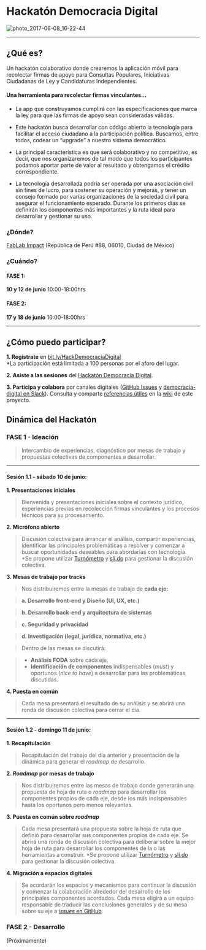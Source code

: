 # Hackatón Democracia Digital #

![photo_2017-06-08_16-22-44](https://user-images.githubusercontent.com/6744123/26951588-55adc284-4c67-11e7-85a9-01eacdf6686d.jpg)


----

## ¿Qué es?
Un hackatón colaborativo donde crearemos la aplicación móvil para recolectar firmas de apoyo para Consultas Populares, Iniciativas Ciudadanas de Ley y Candidaturas Independientes. 

#### Una herramienta para recolectar firmas vinculantes...
* La app que construyamos cumplirá con las especificaciones que marca la ley para que las firmas de apoyo sean consideradas válidas.

* Este hackatón busca desarrollar con código abierto la tecnología para facilitar el acceso ciudadano a la participación política. Buscamos, entre todos, codear un “upgrade” a nuestro sistema democrático. 

* La principal característica es que será colaborativo y no competitivo, es decir, que nos organizaremos de tal modo que todos los participantes podamos aportar parte de valor al resultado y obtengamos el crédito correspondiente. 

* La tecnología desarrollada podría ser operada por una asociación civil sin fines de lucro, para sostener su operación y mejoras, y tener un consejo formado por varias organizaciones de la sociedad civil para asegurar el funcionamiento esperado. Durante los primeros días se definirán los componentes más importantes y la ruta ideal para desarrollar y gestionar su uso.
 
### ¿Dónde?
[FabLab Impact](https://www.facebook.com/fablabimpact/) (República de Perú #88, 06010, Ciudad de México)

### ¿Cuándo?
#### FASE 1: 
**10 y 12 de junio** 10:00-18:00hrs

#### FASE 2: 
**17 y 18 de junio** 10:00-18:00hrs

----

## ¿Cómo puedo participar?

**1. Regístrate** en [bit.ly/HackDemocraciaDigital](https://codeandomexico.typeform.com/to/JNBUaR)    
 *La participación está limitada a 100 personas por el aforo del lugar.

**2. Asiste a las sesiones** del [Hackatón Democracia Digital](https://www.facebook.com/events/887231184742367/894530524012433/).

**3. Participa y colabora** por canales digitales ([GitHub Issues](https://github.com/CodeandoMexico/democracia-digital/issues) y [democracia-digital en Slack](http://slack.codeandomexico.org/)). Consulta y comparte [referencias útiles](https://github.com/CodeandoMexico/democracia-digital/wiki/4.-Referencias-%C3%BAtiles) en la [wiki](https://github.com/CodeandoMexico/democracia-digital/wiki) de este proyecto.


## Dinámica del Hackatón


### FASE 1 - Ideación
>Intercambio de experiencias, diagnóstico por mesas de trabajo y propuestas colectivas de componentes a desarrollar. 
___
#### Sesión 1.1 - sábado 10 de junio: 

**1. Presentaciones iniciales**

>Bienvenida y presentaciones iniciales sobre el contexto jurídico, experiencias previas en recolección firmas vinculantes y los procesos técnicos para su procesamiento. 

**2. Micrófono abierto**
>Discusión colectiva para arrancar el análisis, compartir experiencias, identificar las principales problemáticas a resolver y comenzar a buscar oportunidades deseables para abordarlas con tecnología.   
*Se propone utilizar [Turnómetro](http://www.turnometro.org/) y [sli.do](https://www.sli.do/) para gestionar la discusión colectiva. 


**3. Mesas de trabajo por tracks**

>Nos distribuiremos entre la mesas de trabajo de **cada eje:**

> **a. Desarrollo front-end y Diseño (UI, UX, etc.)**

> **b. Desarrollo back-end y arquitectura de sistemas**

> **c. Seguridad y privacidad**

> **d. Investigación (legal, jurídica, normativa, etc.)**


>Dentro de las mesas se discutirá:

>* **Análisis FODA** sobre cada eje. 
>* **Identificación de componentes** indispensables (*must*) y oportunos (*nice to have*) a desarrollar para las problemáticas discutidas.


**4. Puesta en común**
>Cada mesa presentará el resultado de su análisis y se abrirá una ronda de discusión colectiva para cerrar el día.

___


#### Sesión 1.2 - domingo 11 de junio: 

**1. Recapitulación**

>Recapitulación del trabajo del día anterior y presentación de la dinámica para generar el *roadmap* de desarrollo. 

**2. *Roadmap* por mesas de trabajo**
> Nos distribuiremos entre las mesas de trabajo donde generarán una propuesta de hoja de ruta o *roadmap* para desarrollar los componentes propios de cada eje, desde los más indispensables hasta los oportunos pero menos relevantes.  


**3. Puesta en común sobre *roadmap***
>Cada mesa presentará una propuesta sobre la hoja de ruta que definió para desarrollar sus componentes propios de cada eje. Se abrirá una ronda de discusión colectiva para deliberar sobre la mejor hoja de ruta para desarrollar los componentes de la o las herramientas a construir. 
*Se propone utilizar [Turnómetro](http://www.turnometro.org/) y [sli.do](https://www.sli.do/) para gestionar la discusión colectiva. 


**4. Migración a espacios digitales**
>Se acordarán los espacios y mecanismos para continuar la discusión y comenzar la colaboración alrededor del desarrollo de los principales componentes acordados.
>Cada mesa eligirá a un equipo responsable de traducir las conclusiones generales y de su mesa sobre su eje a [*issues* en GitHub](https://github.com/CodeandoMexico/democracia-digital/issues).


### FASE 2 - Desarrollo 
(Próximamente)

